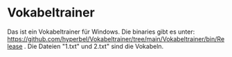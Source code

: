 # Vokabeltrainer
 Das ist ein Vokabeltrainer für Windows. 
 Die binaries gibt es unter: https://github.com/hyperbel/Vokabeltrainer/tree/main/Vokabeltrainer/bin/Release .  Die Dateien "1.txt" und 2.txt" sind die Vokabeln.
 
